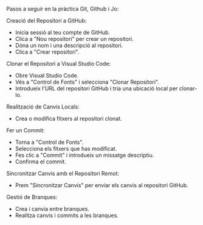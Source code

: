 Pasos a seguir en la pràctica Git, Github i Jo:

Creació del Repositori a GitHub:
- Inicia sessió al teu compte de GitHub.
- Clica a "Nou repositori" per crear un repositori.
- Dóna un nom i una descripció al repositori.
- Clica a "Crear repositori".

  
Clonar el Repositori a Visual Studio Code:
- Obre Visual Studio Code.
- Vés a "Control de Fonts" i selecciona "Clonar Repositori".
- Introdueix l'URL del repositori GitHub i tria una ubicació local per clonar-lo.


Realització de Canvis Locals:
- Crea o modifica fitxers al repositori clonat.

  
Fer un Commit:
- Torna a "Control de Fonts".
- Selecciona els fitxers que has modificat.
- Fes clic a "Commit" i introdueix un missatge descriptiu.
- Confirma el commit.


Sincronitzar Canvis amb el Repositori Remot:
- Prem "Sincronitzar Canvis" per enviar els canvis al repositori GitHub.


Gestió de Branques:
- Crea i canvia entre branques.
- Realitza canvis i commits a les branques.
